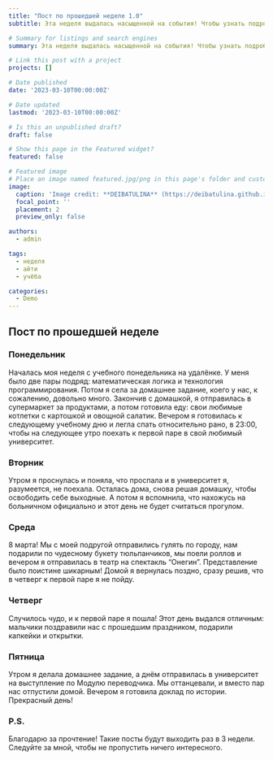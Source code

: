 ```yaml
---
title: "Пост по прошедшей неделе 1.0"
subtitle: Эта неделя выдалась насыщенной на события! Чтобы узнать подробнее, читайте дальше!

# Summary for listings and search engines
summary: Эта неделя выдалась насыщенной на события! Чтобы узнать подробнее, читайте дальше!

# Link this post with a project
projects: []

# Date published
date: '2023-03-10T00:00:00Z'

# Date updated
lastmod: '2023-03-10T00:00:00Z'

# Is this an unpublished draft?
draft: false

# Show this page in the Featured widget?
featured: false

# Featured image
# Place an image named featured.jpg/png in this page's folder and customize its options here.
image:
  caption: 'Image credit: **DEIBATULINA** (https://deibatulina.github.io)'
  focal_point: ''
  placement: 2
  preview_only: false

authors:
  - admin

tags:
  - неделя
  - айти
  - учёба

categories:
  - Demo
---
```


## Пост по прошедшей неделе

### Понедельник

  Началась моя неделя с учебного понедельника на удалёнке. У меня было две пары подряд: математическая логика и технология программирования. Потом я села за домашнее задание, коего у нас, к сожалению, довольно много. Закончив с домашкой, я отправилась в супермаркет за продуктами, а потом готовила еду: свои любимые котлетки с картошкой и овощной салатик. Вечером я готовилась к следующему учебному дню и легла спать относительно рано, в 23:00, чтобы на следующее утро поехать к первой паре в свой любимый университет.
  
### Вторник

  Утром я проснулась и поняла, что проспала и в университет я, разумеется, не поехала. Осталась дома, снова решая домашку, чтобы освободить себе выходные. А потом я вспомнила, что нахожусь на больничном официально и этот день не будет считаться прогулом.
  
  
### Среда

  8 марта! Мы с моей подругой отправились гулять по городу, нам подарили по чудесному букету тюльпанчиков, мы поели роллов и вечером я отправилась в театр на спектакль “Онегин”. Представление было поистине шикарным! Домой я вернулась поздно, сразу решив, что в четверг к первой паре я не пойду.
  
  
### Четверг

  Случилось чудо, и к первой паре я пошла! Этот день выдался отличным: мальчики поздравили нас с прошедшим праздником, подарили капкейки и открытки.
  
  
### Пятница

  Утром я делала домашнее задание, а днём отправилась в университет на выступление по Модулю переводчика. Мы оттанцевали, и вместо пар нас отпустили домой. Вечером я готовила доклад по истории. Прекрасный день!
  
### P.S.

  Благодарю за прочтение! Такие посты будут выходить раз в 3 недели. Следуйте за мной, чтобы не пропустить ничего интересного.
